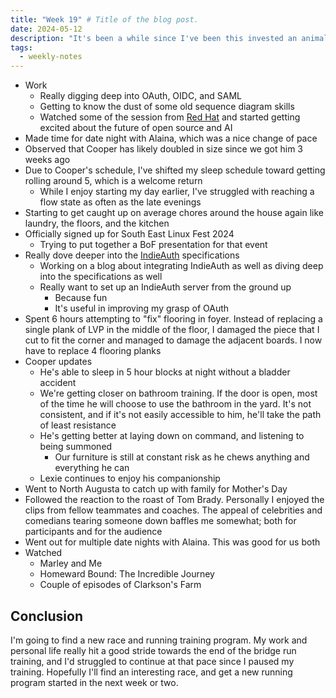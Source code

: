 ```yaml
---
title: "Week 19" # Title of the blog post.
date: 2024-05-12
description: "It's been a while since I've been this invested an animals bladder schedule."
tags:
  - weekly-notes
---
```


- Work
  - Really digging deep into OAuth, OIDC, and SAML
  - Getting to know the dust of some old sequence diagram skills
  - Watched some of the session from [Red Hat](https://www.redhat.com/en/summit) and started getting excited about the future of open source and AI
- Made time for date night with Alaina, which was a nice change of pace
- Observed that Cooper has likely doubled in size since we got him 3 weeks ago
- Due to Cooper's schedule, I've shifted my sleep schedule toward getting rolling around 5, which is a welcome return
  - While I enjoy starting my day earlier, I've struggled with reaching a flow state as often as the late evenings
- Starting to get caught up on average chores around the house again like laundry, the floors, and the kitchen
- Officially signed up for South East Linux Fest 2024
  - Trying to put together a BoF presentation for that event
- Really dove deeper into the [IndieAuth](https://www.w3.org/TR/indieauth/) specifications
  - Working on a blog about integrating IndieAuth as well as diving deep into the specifications as well
  - Really want to set up an IndieAuth server from the ground up
    - Because fun
    - It's useful in improving my grasp of OAuth
- Spent 6 hours attempting to "fix" flooring in foyer. Instead of replacing a single plank of LVP in the middle of the floor, I damaged the piece that I cut to fit the corner and managed to damage the adjacent boards. I now have to replace 4 flooring planks
- Cooper updates
  - He's able to sleep in 5 hour blocks at night without a bladder accident
  - We're getting closer on bathroom training. If the door is open, most of the time he will choose to use the bathroom in the yard. It's not consistent, and if it's not easily accessible to him, he'll take the path of least resistance
  - He's getting better at laying down on command, and listening to being summoned
    - Our furniture is still at constant risk as he chews anything and everything he can
  - Lexie continues to enjoy his companionship
- Went to North Augusta to catch up with family for Mother's Day
- Followed the reaction to the roast of Tom Brady. Personally I enjoyed the clips from fellow teammates and coaches. The appeal of celebrities and comedians tearing someone down baffles me somewhat; both for participants and for the audience
- Went out for multiple date nights with Alaina. This was good for us both
- Watched
  - Marley and Me
  - Homeward Bound: The Incredible Journey
  - Couple of episodes of Clarkson's Farm
  
## Conclusion

I'm going to find a new race and running training program. My work and personal life really hit a good stride towards the end of the bridge run training, and I'd struggled to continue at that pace since I paused my training. Hopefully I'll find an interesting race, and get a new running program started in the next week or two.